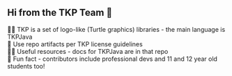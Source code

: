 ## Hi from the TKP Team 👋

🙋‍♀️ TKP is a set of logo-like (Turtle graphics) libraries - the main language is TKPJava  
🌈 Use repo artifacts per TKP license guidelines  
👩‍💻 Useful resources - docs for TKPJava are in that repo  
🍿 Fun fact - contributors include professional devs and 11 and 12 year old students too!  
